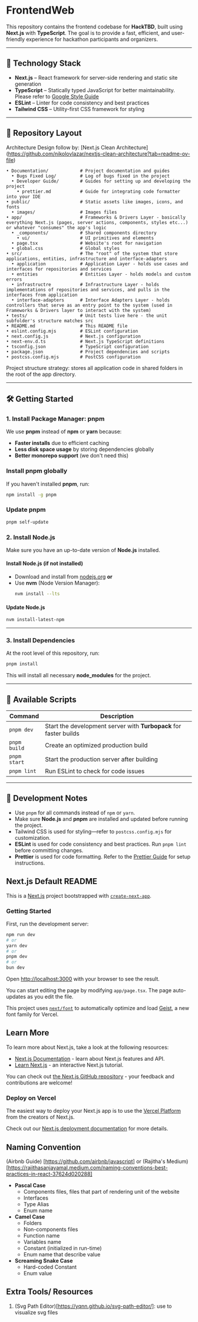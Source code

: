 # FrontendWeb

This repository contains the frontend codebase for **HackTBD**, built using **Next.js** with **TypeScript**. The goal is to provide a fast, efficient, and user-friendly experience for hackathon participants and organizers.

---

## 🚀 Technology Stack

- **Next.js** – React framework for server-side rendering and static site generation
- **TypeScript** – Statically typed JavaScript for better maintainability. Please refer to [Google Style Guide](https://google.github.io/styleguide/tsguide.html)
- **ESLint** – Linter for code consistency and best practices
- **Tailwind CSS** – Utility-first CSS framework for styling

---

## 📁 Repository Layout

Architecture Design follow by: [Next.js Clean Architecture] (https://github.com/nikolovlazar/nextjs-clean-architecture?tab=readme-ov-file)

```
• Documentation/            # Project documentation and guides
  • Bugs Fixed Log/         # Log of bugs fixed in the project
  • Developer Guide/        # Guides for setting up and developing the project
    • prettier.md           # Guide for integrating code formatter into your IDE
• public/                   # Static assets like images, icons, and fonts
  • images/                 # Images files
• app/                      # Frameworks & Drivers Layer - basically everything Next.js (pages, server actions, components, styles etc...) or whatever "consumes" the app's logic
  • _components/            # Shared components directory
    • ui/                   # UI primitives and elements
  • page.tsx                # Website's root for navigation
  • global.css              # Global styles
• src/                      # The "root" of the system that store applications, entities, infrastructure and interface-adapters
  • application             # Application Layer - holds use cases and interfaces for repositories and services
  • entities                # Entities Layer - holds models and custom errors
  • infrastructre           # Infrastructure Layer - holds implementations of repositories and services, and pulls in the interfaces from application
  • interface-adapters      # Interface Adapters Layer - holds controllers that serve as an entry point to the system (used in Frameworks & Drivers layer to interact with the system)
• tests/                    # Unit tests live here - the unit subfolder's structure matches src
• README.md                 # This README file
• eslint.config.mjs         # ESLint configuration
• next.config.js            # Next.js configuration
• next-env.d.ts             # Next.js TypeScript definitions
• tsconfig.json             # TypeScript configuration
• package.json              # Project dependencies and scripts
• postcss.config.mjs        # PostCSS configuration
```

Project structure strategy: stores all application code in shared folders in the root of the app directory.

---

## 🛠 Getting Started

### 1. Install Package Manager: **pnpm**

We use **pnpm** instead of **npm** or **yarn** because:

- **Faster installs** due to efficient caching
- **Less disk space usage** by storing dependencies globally
- **Better monorepo support** (we don't need this)

### Install **pnpm** globally

If you haven't installed **pnpm**, run:

```sh
npm install -g pnpm
```

### Update **pnpm**

```sh
pnpm self-update
```

### 2. Install **Node.js**

Make sure you have an up-to-date version of **Node.js** installed.

#### Install Node.js (if not installed)

- Download and install from [nodejs.org](https://nodejs.org/) **or**
- Use **nvm** (Node Version Manager):
  ```sh
  nvm install --lts
  ```

#### Update Node.js

```sh
nvm install-latest-npm
```

---

### 3. Install Dependencies

At the root level of this repository, run:

```sh
pnpm install
```

This will install all necessary **node_modules** for the project.

---

## 📜 Available Scripts

| Command      | Description                                                       |
| ------------ | ----------------------------------------------------------------- |
| `pnpm dev`   | Start the development server with **Turbopack** for faster builds |
| `pnpm build` | Create an optimized production build                              |
| `pnpm start` | Start the production server after building                        |
| `pnpm lint`  | Run ESLint to check for code issues                               |

---

## 🎯 Development Notes

- Use `pnpm` for all commands instead of `npm` or `yarn`.
- Make sure **Node.js** and **pnpm** are installed and updated before running the project.
- Tailwind CSS is used for styling—refer to `postcss.config.mjs` for customization.
- **ESLint** is used for code consistency and best practices. Run `pnpm lint` before committing changes.
- **Prettier** is used for code formatting. Refer to the [Prettier Guide](Documentation/Developer%20Guide/prettier.md) for setup instructions.

## Next.js Default README

This is a [Next.js](https://nextjs.org) project bootstrapped with [`create-next-app`](https://nextjs.org/docs/app/api-reference/cli/create-next-app).

### Getting Started

First, run the development server:

```bash
npm run dev
# or
yarn dev
# or
pnpm dev
# or
bun dev
```

Open [http://localhost:3000](http://localhost:3000) with your browser to see the result.

You can start editing the page by modifying `app/page.tsx`. The page auto-updates as you edit the file.

This project uses [`next/font`](https://nextjs.org/docs/app/building-your-application/optimizing/fonts) to automatically optimize and load [Geist](https://vercel.com/font), a new font family for Vercel.

## Learn More

To learn more about Next.js, take a look at the following resources:

- [Next.js Documentation](https://nextjs.org/docs) - learn about Next.js features and API.
- [Learn Next.js](https://nextjs.org/learn) - an interactive Next.js tutorial.

You can check out [the Next.js GitHub repository](https://github.com/vercel/next.js) - your feedback and contributions are welcome!

### Deploy on Vercel

The easiest way to deploy your Next.js app is to use the [Vercel Platform](https://vercel.com/new?utm_medium=default-template&filter=next.js&utm_source=create-next-app&utm_campaign=create-next-app-readme) from the creators of Next.js.

Check out our [Next.js deployment documentation](https://nextjs.org/docs/app/building-your-application/deploying) for more details.

## Naming Convention

(Airbnb Guide) [https://github.com/airbnb/javascript] or (Rajitha's Medium) [https://rajithasanjayamal.medium.com/naming-conventions-best-practices-in-react-37624d020288]

- **Pascal Case**
  - Components files, files that part of rendering unit of the website
  - Interfaces
  - Type Alias
  - Enum name
- **Camel Case**
  - Folders
  - Non-components files
  - Function name
  - Variables name
  - Constant (initialized in run-time)
  - Enum name that describe value
- **Screaming Snake Case**
  - Hard-coded Constant
  - Enum value

## Extra Tools/ Resources

1. (Svg Path Editor)[https://yqnn.github.io/svg-path-editor/]: use to visualize svg files
